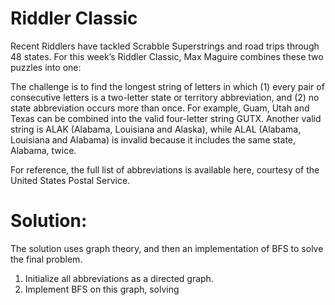 # Riddler Classic

Recent Riddlers have tackled Scrabble Superstrings and road trips through 48 states. For this week’s Riddler Classic, Max Maguire combines these two puzzles into one:

The challenge is to find the longest string of letters in which (1) every pair of consecutive letters is a two-letter state or territory abbreviation, and (2) no state abbreviation occurs more than once. For example, Guam, Utah and Texas can be combined into the valid four-letter string GUTX. Another valid string is ALAK (Alabama, Louisiana and Alaska), while ALAL (Alabama, Louisiana and Alabama) is invalid because it includes the same state, Alabama, twice.

For reference, the full list of abbreviations is available here, courtesy of the United States Postal Service.

# Solution:

The solution uses graph theory, and then an implementation of BFS to solve the final problem.

1. Initialize all abbreviations as a directed graph.
2. Implement BFS on this graph, solving
